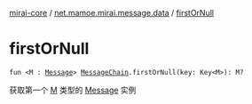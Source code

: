 [mirai-core](../index.md) / [net.mamoe.mirai.message.data](index.md) / [firstOrNull](./first-or-null.md)

# firstOrNull

`fun <M : `[`Message`](-message/index.md)`> `[`MessageChain`](-message-chain/index.md)`.firstOrNull(key: Key<M>): M?`

获取第一个 [M](first-or-null.md#M) 类型的 [Message](-message/index.md) 实例

